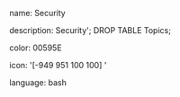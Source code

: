 name: Security

description: Security'; DROP TABLE Topics; 

color: 00595E

icon: '[-949 951 100 100] <switch><g><path d="M-899 953l-38.7 12.2v23.7c0 20.6 10.1 40 27 51.9l11.7 8.2 11.7-8.2c16.9-11.8 27-31.2 27-51.9v-23.7L-899 953zm33.3 35.9c0 18.9-9.2 36.6-24.7 47.4l-8.6 6-8.6-6c-15.5-10.8-24.7-28.6-24.7-47.4v-19.8l33.3-10.5 33.3 10.5v19.8z"/><path d="M-911.5 980.3v8l5.4-.7v-7.4c0-2.3 1.9-4.2 4.2-4.2h5.8c2.3 0 4.2 1.9 4.2 4.2v7.4l5.4.7v-8c0-5.3-4.3-9.6-9.6-9.6h-5.8c-5.3-.1-9.6 4.3-9.6 9.6z"/><path d="M-899 987.9h-.5l-13.7 1.7c-2.2.3-3.8 2.1-3.8 4.3v16.7c0 2.2 1.6 4 3.8 4.3l13.7 1.7h1l13.7-1.7c2.2-.3 3.8-2.1 3.8-4.3v-16.7c0-2.2-1.6-4-3.8-4.3l-13.7-1.7h-.5zm3.1 11.2c0 1.1-.6 2.1-1.5 2.6l.9 6.5h-5l.9-6.5c-.9-.5-1.5-1.5-1.5-2.6 0-1.7 1.4-3.1 3.1-3.1 1.7-.1 3.1 1.3 3.1 3.1z"/></g></switch>'

language: bash
